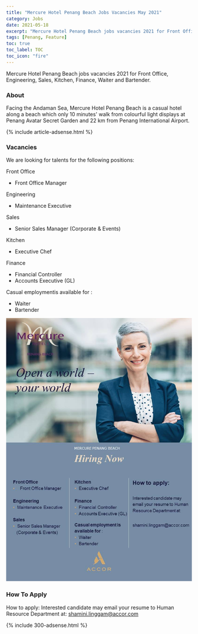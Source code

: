 ```yaml
---
title: "Mercure Hotel Penang Beach Jobs Vacancies May 2021" 
category: Jobs 
date: 2021-05-18
excerpt: "Mercure Hotel Penang Beach jobs vacancies 2021 for Front Office, Engineering, Sales, Kitchen, Finance, Waiter and Bartender." 
tags: [Penang, Feature] 
toc: true 
toc_label: TOC 
toc_icon: "fire" 
--- 
```


Mercure Hotel Penang Beach jobs vacancies 2021 for Front Office, Engineering, Sales, Kitchen, Finance, Waiter and Bartender.

### About
Facing the Andaman Sea, Mercure Hotel Penang Beach is a casual hotel along a beach which only 10 minutes' walk from colourful light displays at Penang Avatar Secret Garden and 22 km from Penang International Airport.

{% include article-adsense.html %} 

### Vacancies
We are looking for talents for the following positions:

Front Office
- Front Office Manager

Engineering
- Maintenance Executive

Sales
- Senior Sales Manager (Corporate & Events)

Kitchen
- Executive Chef

Finance
- Financial Controller
- Accounts Executive (GL)

Casual employmentis available for :
- Waiter
- Bartender

![Mercure Hotel Penang Beach Jobs Vacancies 2021!](/assets/images/2021-05/mercure-hotel-penang-beach-vacancies-2021.jpg "Mercure Hotel Penang Beach Jobs Vacancies 2021")

### How To Apply
How to apply:
Interested candidate may email your resume to Human Resource Department at: shamini.linggam@accor.com

{% include 300-adsense.html %} 